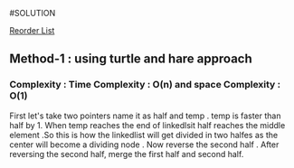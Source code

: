 #SOLUTION

[Reorder List](https://leetcode.com/problems/reorder-list/)

## Method-1 : using turtle and hare approach


### Complexity : Time Complexity : O(n) and space Complexity : O(1)

First let's take two pointers name it as half and temp . temp is faster than half by 1.
When temp reaches the end of linkedlsit half reaches the middle element .So this is how the linkedlist will get divided in two halfes as the center will become a dividing node .
Now reverse the second half .
After reversing the second half, merge the first half and second half.

